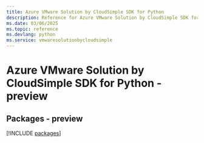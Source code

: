```yaml
---
title: Azure VMware Solution by CloudSimple SDK for Python
description: Reference for Azure VMware Solution by CloudSimple SDK for Python
ms.date: 03/06/2025
ms.topic: reference
ms.devlang: python
ms.service: vmwaresolutionbycloudsimple
---
```

# Azure VMware Solution by CloudSimple SDK for Python - preview
## Packages - preview
[!INCLUDE [packages](vmware-solution-by-cloudsimple-index.md)]